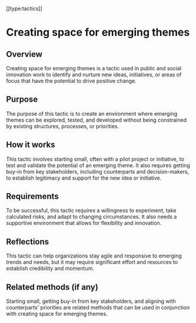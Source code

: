 [[type:tactics]]

# Creating space for emerging themes

## Overview
Creating space for emerging themes is a tactic used in public and social innovation work to identify and nurture new ideas, initiatives, or areas of focus that have the potential to drive positive change.

## Purpose
The purpose of this tactic is to create an environment where emerging themes can be explored, tested, and developed without being constrained by existing structures, processes, or priorities.

## How it works
This tactic involves starting small, often with a pilot project or initiative, to test and validate the potential of an emerging theme. It also requires getting buy-in from key stakeholders, including counterparts and decision-makers, to establish legitimacy and support for the new idea or initiative.

## Requirements
To be successful, this tactic requires a willingness to experiment, take calculated risks, and adapt to changing circumstances. It also needs a supportive environment that allows for flexibility and innovation.

## Reflections
This tactic can help organizations stay agile and responsive to emerging trends and needs, but it may require significant effort and resources to establish credibility and momentum.

## Related methods (if any)
Starting small, getting buy-in from key stakeholders, and aligning with counterparts' priorities are related methods that can be used in conjunction with creating space for emerging themes.